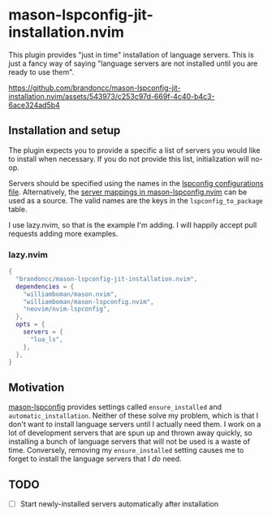 # mason-lspconfig-jit-installation.nvim

This plugin provides "just in time" installation of language servers. This is
just a fancy way of saying "language servers are not installed until you are
ready to use them".

https://github.com/brandoncc/mason-lspconfig-jit-installation.nvim/assets/543973/c253c97d-669f-4c40-b4c3-6ace324ad5b4

## Installation and setup

The plugin expects you to provide a specific a list of servers you would like
to install when necessary. If you do not provide this list, initialization will
no-op.

Servers should be specified using the names in the [lspconfig configurations
file](https://github.com/neovim/nvim-lspconfig/blob/master/doc/server_configurations.md).
Alternatively, the [server mappings in
mason-lspconfig.nvim](https://github.com/williamboman/mason-lspconfig.nvim/blob/main/lua/mason-lspconfig/mappings/server.lua)
can be used as a source. The valid names are the keys in the
`lspconfig_to_package` table.

I use lazy.nvim, so that is the example I'm adding. I will happily accept pull
requests adding more examples.

### lazy.nvim

```lua
{
  "brandoncc/mason-lspconfig-jit-installation.nvim",
  dependencies = {
    "williamboman/mason.nvim",
    "williamboman/mason-lspconfig.nvim",
    "neovim/nvim-lspconfig",
  },
  opts = {
    servers = {
      "lua_ls",
    },
  },
}
```

## Motivation

[mason-lspconfig](https://github.com/williamboman/mason-lspconfig.nvim)
provides settings called `ensure_installed` and `automatic_installation`.
Neither of these solve my problem, which is that I don't want to install
language servers until I actually need them. I work on a lot of development
servers that are spun up and thrown away quickly, so installing a bunch of
language servers that will not be used is a waste of time. Conversely, removing
my `ensure_installed` setting causes me to forget to install the language
servers that I _do_ need.

## TODO

- [ ] Start newly-installed servers automatically after installation
